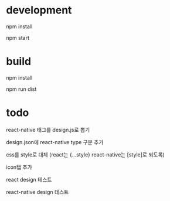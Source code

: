 # development

npm install

npm start

# build

npm install

npm run dist

# todo

react-native 태그를 design.js로 뽑기

design.json에 react-native type 구분 추가

css를 style로 대체 (react는 {...style} react-native는 [style]로 되도록)

icon탭 추가

react design 테스트

react-native design 테스트
